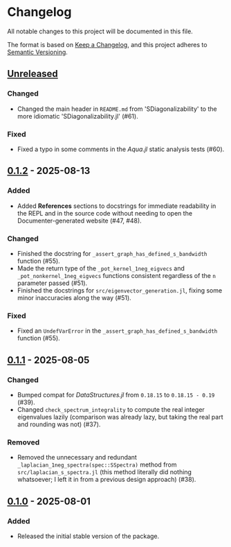 # Changelog

All notable changes to this project will be documented in this file.

The format is based on [Keep a Changelog](https://keepachangelog.com/en/1.1.0/), and this project adheres to [Semantic Versioning](https://semver.org/spec/v2.0.0.html).

## [Unreleased]

### Changed

- Changed the main header in `README.md` from 'SDiagonalizability' to the more idiomatic 'SDiagonalizability.jl' (#61).

### Fixed

- Fixed a typo in some comments in the *Aqua.jl* static analysis tests (#60).

## [0.1.2] - 2025-08-13

### Added

- Added **References** sections to docstrings for immediate readability in the REPL and in the source code without needing to open the Documenter-generated website (#47, #48).

### Changed

- Finished the docstring for `_assert_graph_has_defined_s_bandwidth` function (#55).
- Made the return type of the `_pot_kernel_1neg_eigvecs` and `_pot_nonkernel_1neg_eigvecs` functions consistent regardless of the `n` parameter passed (#51).
- Finished the docstrings for `src/eigenvector_generation.jl`, fixing some minor inaccuracies along the way (#51).

### Fixed

- Fixed an `UndefVarError` in the `_assert_graph_has_defined_s_bandwidth` function (#55).

## [0.1.1] - 2025-08-05

### Changed

- Bumped compat for *DataStructures.jl* from `0.18.15` to `0.18.15 - 0.19` (#39).
- Changed `check_spectrum_integrality` to compute the real integer eigenvalues lazily (comparison was already lazy, but taking the real part and rounding was not) (#37).

### Removed

- Removed the unnecessary and redundant `_laplacian_1neg_spectra(spec::SSpectra)` method from `src/laplacian_s_spectra.jl` (this method literally did nothing whatsoever; I left it in from a previous design approach) (#38).

## [0.1.0] - 2025-08-01

### Added

- Released the initial stable version of the package.

[unreleased]: https://github.com/GraphQuantum/SDiagonalizability.jl/compare/v0.1.2...HEAD
[0.1.2]: https://github.com/Luis-Varona/MatrixBandwidth.jl/releases/tag/v0.1.2
[0.1.1]: https://github.com/Luis-Varona/MatrixBandwidth.jl/releases/tag/v0.1.1
[0.1.0]: https://github.com/Luis-Varona/MatrixBandwidth.jl/releases/tag/v0.1.0
